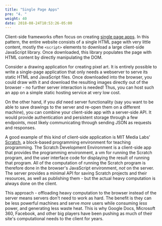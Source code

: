 ```yaml
---
title: "Single Page Apps"
pre: "4. "
weight: 40
date: 2018-08-24T10:53:26-05:00
---
```


Client-side frameworks often focus on creating [single page apps](https://en.wikipedia.org/wiki/Single-page_application).  In this pattern, the entire website consists of a single HTML page with very little content, mostly the `<script>` elements to download a large client-side JavaScript library.  Once downloaded, this library populates the page with HTML content by directly manipulating the DOM.  

Consider a drawing application for creating pixel art.  It is entirely possible to write a single-page application that only needs a webserver to serve its static HTML and JavaScript files.  Once downloaded into the browser, you could draw with it and download the resulting images directly out of the browser - no further server interaction is needed! Thus, you can host such an app on a simple static hosting service at very low cost.

On the other hand, if you _did_ need server functionality (say you want to be able to save drawings to the server and re-open them on a different machine), you can combine your client-side app with a server-side API.  It would provide authentication and persistent storage through a few endpoints, most likely communicating through sending JSON as requests and responses.  

A good example of this kind of client-side application is MIT Media Labs' [Scratch](https://scratch.mit.edu), a block-based programming environment for teaching programming.  The Scratch Development Environment is a client-side app that provides the programming environment, a vm for running the Scratch program, and the user interface code for displaying the result of running that program.  All of the computation of running the Scratch program is therefore done in the browser's JavaScript environment, _not_ on the server.  The server provides a minimal API for saving Scratch projects and their resources, as well as publishing them - but the actual heavy computation is always done on the client.

This approach - offloading heavy computation to the browser instead of the server means servers don't need to work as hard. The benefit is they can be less powerful machines and serve _more_ users while consuming _less_ power, and generating less waste heat.  This is why Google Docs, Microsoft 360, Facebook, and other big players have been pushing as much of their site's computational needs to the client for years.

